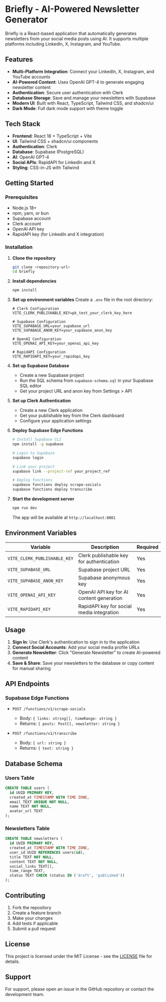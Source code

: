 # Briefly - AI-Powered Newsletter Generator

Briefly is a React-based application that automatically generates newsletters from your social media posts using AI. It supports multiple platforms including LinkedIn, X, Instagram, and YouTube.

## Features

- **Multi-Platform Integration**: Connect your LinkedIn, X, Instagram, and YouTube accounts
- **AI-Powered Content**: Uses OpenAI GPT-4 to generate engaging newsletter content
- **Authentication**: Secure user authentication with Clerk
- **Database Storage**: Save and manage your newsletters with Supabase
- **Modern UI**: Built with React, TypeScript, Tailwind CSS, and shadcn/ui
- **Dark Mode**: Full dark mode support with theme toggle

## Tech Stack

- **Frontend**: React 18 + TypeScript + Vite
- **UI**: Tailwind CSS + shadcn/ui components
- **Authentication**: Clerk
- **Database**: Supabase (PostgreSQL)
- **AI**: OpenAI GPT-4
- **Social APIs**: RapidAPI for LinkedIn and X
- **Styling**: CSS-in-JS with Tailwind

## Getting Started

### Prerequisites

- Node.js 18+ 
- npm, yarn, or bun
- Supabase account
- Clerk account
- OpenAI API key
- RapidAPI key (for LinkedIn and X integration)

### Installation

1. **Clone the repository**
   ```bash
   git clone <repository-url>
   cd briefly
   ```

2. **Install dependencies**
   ```bash
   npm install
   ```

3. **Set up environment variables**
   Create a `.env` file in the root directory:
   ```env
   # Clerk Configuration
   VITE_CLERK_PUBLISHABLE_KEY=pk_test_your_clerk_key_here

   # Supabase Configuration
   VITE_SUPABASE_URL=your_supabase_url
   VITE_SUPABASE_ANON_KEY=your_supabase_anon_key

   # OpenAI Configuration
   VITE_OPENAI_API_KEY=your_openai_api_key

   # RapidAPI Configuration
   VITE_RAPIDAPI_KEY=your_rapidapi_key
   ```

4. **Set up Supabase Database**
   - Create a new Supabase project
   - Run the SQL schema from `supabase-schema.sql` in your Supabase SQL editor
   - Get your project URL and anon key from Settings > API

5. **Set up Clerk Authentication**
   - Create a new Clerk application
   - Get your publishable key from the Clerk dashboard
   - Configure your application settings

6. **Deploy Supabase Edge Functions**
   ```bash
   # Install Supabase CLI
   npm install -g supabase

   # Login to Supabase
   supabase login

   # Link your project
   supabase link --project-ref your_project_ref

   # Deploy functions
   supabase functions deploy scrape-socials
   supabase functions deploy transcribe
   ```

7. **Start the development server**
   ```bash
   npm run dev
   ```

   The app will be available at `http://localhost:8081`

## Environment Variables

| Variable | Description | Required |
|----------|-------------|----------|
| `VITE_CLERK_PUBLISHABLE_KEY` | Clerk publishable key for authentication | Yes |
| `VITE_SUPABASE_URL` | Supabase project URL | Yes |
| `VITE_SUPABASE_ANON_KEY` | Supabase anonymous key | Yes |
| `VITE_OPENAI_API_KEY` | OpenAI API key for AI content generation | Yes |
| `VITE_RAPIDAPI_KEY` | RapidAPI key for social media integration | Yes |

## Usage

1. **Sign In**: Use Clerk's authentication to sign in to the application
2. **Connect Social Accounts**: Add your social media profile URLs
3. **Generate Newsletter**: Click "Generate Newsletter" to create AI-powered content
4. **Save & Share**: Save your newsletters to the database or copy content for manual sharing

## API Endpoints

### Supabase Edge Functions

- `POST /functions/v1/scrape-socials`
  - Body: `{ links: string[], timeRange: string }`
  - Returns: `{ posts: Post[], newsletter: string }`

- `POST /functions/v1/transcribe`
  - Body: `{ url: string }`
  - Returns: `{ text: string }`

## Database Schema

### Users Table
```sql
CREATE TABLE users (
  id UUID PRIMARY KEY,
  created_at TIMESTAMP WITH TIME ZONE,
  email TEXT UNIQUE NOT NULL,
  name TEXT NOT NULL,
  avatar_url TEXT
);
```

### Newsletters Table
```sql
CREATE TABLE newsletters (
  id UUID PRIMARY KEY,
  created_at TIMESTAMP WITH TIME ZONE,
  user_id UUID REFERENCES users(id),
  title TEXT NOT NULL,
  content TEXT NOT NULL,
  social_links TEXT[],
  time_range TEXT,
  status TEXT CHECK (status IN ('draft', 'published'))
);
```

## Contributing

1. Fork the repository
2. Create a feature branch
3. Make your changes
4. Add tests if applicable
5. Submit a pull request

## License

This project is licensed under the MIT License - see the [LICENSE](LICENSE) file for details.

## Support

For support, please open an issue in the GitHub repository or contact the development team.
